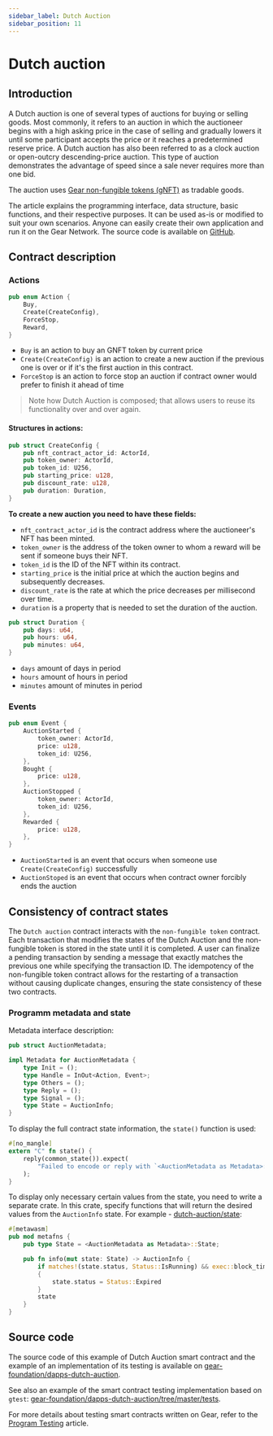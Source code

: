 ```yaml
---
sidebar_label: Dutch Auction
sidebar_position: 11
---
```


# Dutch auction

## Introduction

A Dutch auction is one of several types of auctions for buying or selling goods. Most commonly, it refers to an auction in which the auctioneer begins with a high asking price in the case of selling and gradually lowers it until some participant accepts the price or it reaches a predetermined reserve price. A Dutch auction has also been referred to as a clock auction or open-outcry descending-price auction. This type of auction demonstrates the advantage of speed since a sale never requires more than one bid.

The auction uses [Gear non-fungible tokens (gNFT)](gnft-721.md) as tradable goods.

The article explains the programming interface, data structure, basic functions, and their respective purposes. It can be used as-is or modified to suit your own scenarios. Anyone can easily create their own application and run it on the Gear Network. The source code is available on [GitHub](https://github.com/gear-foundation/dapps/tree/master/contracts/dutch-auction).

## Contract description

### Actions

```rust
pub enum Action {
    Buy,
    Create(CreateConfig),
    ForceStop,
    Reward,
}
```

- `Buy` is an action to buy an GNFT token by current price
- `Create(CreateConfig)` is an action to create a new auction if the previous one is over or if it's the first auction in this contract.<br/>
- `ForceStop` is an action to force stop an auction if contract owner would prefer to finish it ahead of time

>Note how Dutch Auction is composed; that allows users to reuse its functionality over and over again.

#### Structures in actions:

```rust
pub struct CreateConfig {
    pub nft_contract_actor_id: ActorId,
    pub token_owner: ActorId,
    pub token_id: U256,
    pub starting_price: u128,
    pub discount_rate: u128,
    pub duration: Duration,
}
```
**To create a new auction you need to have these fields:**

- `nft_contract_actor_id` is the contract address where the auctioneer's NFT has been minted.
- `token_owner` is the address of the token owner to whom a reward will be sent if someone buys their NFT.
- `token_id` is the ID of the NFT within its contract.
- `starting_price` is the initial price at which the auction begins and subsequently decreases.
- `discount_rate` is the rate at which the price decreases per millisecond over time.
- `duration` is a property that is needed to set the duration of the auction.

```rust
pub struct Duration {
    pub days: u64,
    pub hours: u64,
    pub minutes: u64,
}
```

- `days` amount of days in period
- `hours` amount of hours in period
- `minutes` amount of minutes in period

### Events

```rust
pub enum Event {
    AuctionStarted {
        token_owner: ActorId,
        price: u128,
        token_id: U256,
    },
    Bought {
        price: u128,
    },
    AuctionStopped {
        token_owner: ActorId,
        token_id: U256,
    },
    Rewarded {
        price: u128,
    },
}
```
- `AuctionStarted` is an event that occurs when someone use `Create(CreateConfig)` successfully
- `AuctionStoped` is an event that occurs when contract owner forcibly ends the auction

## Consistency of contract states
The `Dutch auction` contract interacts with the `non-fungible token` contract. Each transaction that modifies the states of the Dutch Auction and the non-fungible token is stored in the state until it is completed. A user can finalize a pending transaction by sending a message that exactly matches the previous one while specifying the transaction ID. The idempotency of the non-fungible token contract allows for the restarting of a transaction without causing duplicate changes, ensuring the state consistency of these two contracts.

### Programm metadata and state
Metadata interface description:

```rust
pub struct AuctionMetadata;

impl Metadata for AuctionMetadata {
    type Init = ();
    type Handle = InOut<Action, Event>;
    type Others = ();
    type Reply = ();
    type Signal = ();
    type State = AuctionInfo;
}
```
To display the full contract state information, the `state()` function is used:

```rust
#[no_mangle]
extern "C" fn state() {
    reply(common_state()).expect(
        "Failed to encode or reply with `<AuctionMetadata as Metadata>::State` from `state()`",
    );
}
```
To display only necessary certain values from the state, you need to write a separate crate. In this crate, specify functions that will return the desired values from the `AuctionInfo` state. For example - [dutch-auction/state](https://github.com/gear-foundation/dapps/tree/master/contracts/dutch-auction/state):

```rust
#[metawasm]
pub mod metafns {
    pub type State = <AuctionMetadata as Metadata>::State;

    pub fn info(mut state: State) -> AuctionInfo {
        if matches!(state.status, Status::IsRunning) && exec::block_timestamp() >= state.expires_at
        {
            state.status = Status::Expired
        }
        state
    }
}
```

## Source code

The source code of this example of Dutch Auction smart contract and the example of an implementation of its testing is available on [gear-foundation/dapps-dutch-auction](https://github.com/gear-foundation/dapps/tree/master/contracts/dutch-auction).

See also an example of the smart contract testing implementation based on `gtest`: [gear-foundation/dapps-dutch-auction/tree/master/tests](https://github.com/gear-foundation/dapps/tree/master/contracts/dutch-auction/tests).

For more details about testing smart contracts written on Gear, refer to the [Program Testing](/docs/developing-contracts/testing) article.
